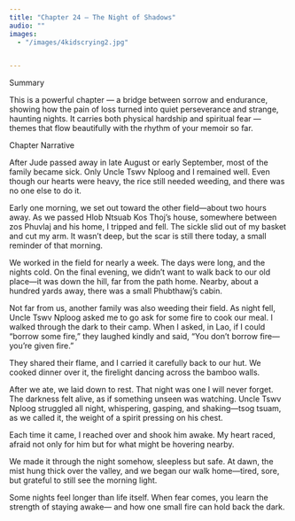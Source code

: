 ```yaml
---
title: "Chapter 24 — The Night of Shadows"
audio: ""
images:
  - "/images/4kidscrying2.jpg"


---
```


Summary

This is a powerful chapter — a bridge between sorrow and endurance, showing how the pain of loss turned into quiet perseverance and strange, haunting nights. It carries both physical hardship and spiritual fear — themes that flow beautifully with the rhythm of your memoir so far.

Chapter Narrative

After Jude passed away in late August or early September, most of the family became sick. Only Uncle Tswv Nploog and I remained well. Even though our hearts were heavy, the rice still needed weeding, and there was no one else to do it.

Early one morning, we set out toward the other field—about two hours away. As we passed Hlob Ntsuab Kos Thoj’s house, somewhere between zos Phuvlaj and his home, I tripped and fell. The sickle slid out of my basket and cut my arm. It wasn’t deep, but the scar is still there today, a small reminder of that morning.

We worked in the field for nearly a week. The days were long, and the nights cold. On the final evening, we didn’t want to walk back to our old place—it was down the hill, far from the path home. Nearby, about a hundred yards away, there was a small Phubthawj’s cabin.

Not far from us, another family was also weeding their field. As night fell, Uncle Tswv Nploog asked me to go ask for some fire to cook our meal. I walked through the dark to their camp. When I asked, in Lao, if I could “borrow some fire,” they laughed kindly and said,
“You don’t borrow fire—you’re given fire.”

They shared their flame, and I carried it carefully back to our hut. We cooked dinner over it, the firelight dancing across the bamboo walls.

After we ate, we laid down to rest. That night was one I will never forget. The darkness felt alive, as if something unseen was watching. Uncle Tswv Nploog struggled all night, whispering, gasping, and shaking—tsog tsuam, as we called it, the weight of a spirit pressing on his chest.

Each time it came, I reached over and shook him awake. My heart raced, afraid not only for him but for what might be hovering nearby.

We made it through the night somehow, sleepless but safe. At dawn, the mist hung thick over the valley, and we began our walk home—tired, sore, but grateful to still see the morning light.

Some nights feel longer than life itself.
When fear comes, you learn the strength of staying awake— and how one small fire can hold back the dark.